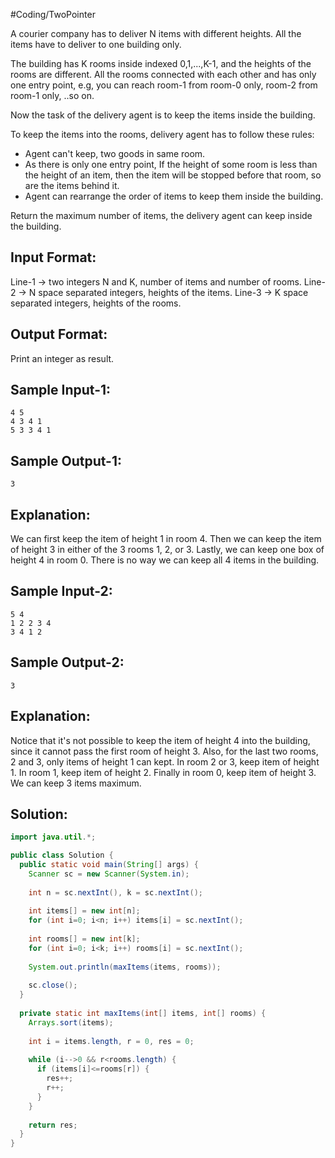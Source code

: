#Coding/TwoPointer 

A courier company has to deliver N items with different heights.
All the items have to deliver to one building only.

The building has K rooms inside indexed 0,1,...,K-1, and the heights of the rooms are different. All the rooms connected with each other and has only one entry point,  e.g, you can reach room-1 from room-0 only, room-2 from room-1 only, ..so on.

Now the task of the delivery agent is to keep the items inside the building.

To keep the items into the rooms, delivery agent has to follow these rules:
 - Agent can't keep, two goods in same room.
 - As there is only one entry point, If the height of some room is less than the height of an item, then the item will be stopped before that room, so are the items behind it.
 - Agent can rearrange the order of items to keep them inside the building.
   
Return the maximum number of items, the delivery agent can keep inside the building.

Input Format:
-------------
Line-1 -> two integers N and K, number of items and number of rooms.
Line-2 -> N space separated integers, heights of the items.
Line-3 -> K space separated integers, heights of the rooms.

Output Format:
--------------
Print an integer as result.


Sample Input-1:
---------------
```
4 5
4 3 4 1
5 3 3 4 1
```

Sample Output-1:
----------------
```
3
```

Explanation:
------------
We can first keep the item of height 1 in room 4. 
Then we can keep the item of height 3 in either of the 3 rooms 1, 2, or 3.
Lastly, we can keep one box of height 4 in room 0.
There is no way we can keep all 4 items in the building.


Sample Input-2:
---------------
```
5 4
1 2 2 3 4
3 4 1 2
```

Sample Output-2:
----------------
```
3
```

Explanation:
------------
Notice that it's not possible to keep the item of height 4 into the building, since it cannot pass the first room of height 3.
Also, for the last two rooms, 2 and 3, only items of height 1 can kept.
In room 2 or 3, keep item of height 1.
In room 1, keep item of height 2.
Finally in room 0, keep item of height 3. 
We can keep 3 items maximum.

## Solution:

```java
import java.util.*;

public class Solution {
  public static void main(String[] args) {
    Scanner sc = new Scanner(System.in);
    
    int n = sc.nextInt(), k = sc.nextInt();
    
    int items[] = new int[n];
    for (int i=0; i<n; i++) items[i] = sc.nextInt();
    
    int rooms[] = new int[k];
    for (int i=0; i<k; i++) rooms[i] = sc.nextInt();
    
    System.out.println(maxItems(items, rooms));
    
    sc.close();
  }
  
  private static int maxItems(int[] items, int[] rooms) {
    Arrays.sort(items);
    
    int i = items.length, r = 0, res = 0;
    
    while (i-->0 && r<rooms.length) {
      if (items[i]<=rooms[r]) {
        res++;
        r++;
      }
    }
    
    return res;
  }
}
```